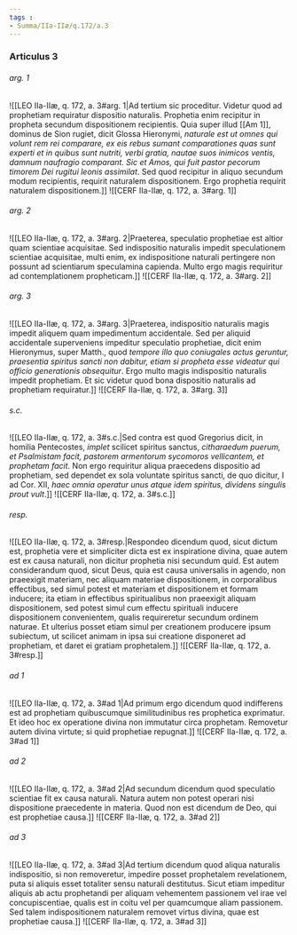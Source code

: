 ```yaml
---
tags : 
- Summa/IIa-IIæ/q.172/a.3
---
```


### Articulus 3

###### arg. 1
![[LEO IIa-IIæ, q. 172, a. 3#arg. 1|Ad tertium sic proceditur. Videtur quod ad prophetiam requiratur dispositio naturalis. Prophetia enim recipitur in propheta secundum dispositionem recipientis. Quia super illud [[Am 1]], dominus de Sion rugiet, dicit Glossa Hieronymi, *naturale est ut omnes qui volunt rem rei comparare, ex eis rebus sumant comparationes quas sunt experti et in quibus sunt nutriti, verbi gratia, nautae suos inimicos ventis, damnum naufragio comparant. Sic et Amos, qui fuit pastor pecorum timorem Dei rugitui leonis assimilat*. Sed quod recipitur in aliquo secundum modum recipientis, requirit naturalem dispositionem. Ergo prophetia requirit naturalem dispositionem.]]
![[CERF IIa-IIæ, q. 172, a. 3#arg. 1]]

###### arg. 2
![[LEO IIa-IIæ, q. 172, a. 3#arg. 2|Praeterea, speculatio prophetiae est altior quam scientiae acquisitae. Sed indispositio naturalis impedit speculationem scientiae acquisitae, multi enim, ex indispositione naturali pertingere non possunt ad scientiarum speculamina capienda. Multo ergo magis requiritur ad contemplationem propheticam.]]
![[CERF IIa-IIæ, q. 172, a. 3#arg. 2]]

###### arg. 3
![[LEO IIa-IIæ, q. 172, a. 3#arg. 3|Praeterea, indispositio naturalis magis impedit aliquem quam impedimentum accidentale. Sed per aliquid accidentale superveniens impeditur speculatio prophetiae, dicit enim Hieronymus, super Matth., quod *tempore illo quo coniugales actus geruntur, praesentia spiritus sancti non dabitur, etiam si propheta esse videatur qui officio generationis obsequitur*. Ergo multo magis indispositio naturalis impedit prophetiam. Et sic videtur quod bona dispositio naturalis ad prophetiam requiratur.]]
![[CERF IIa-IIæ, q. 172, a. 3#arg. 3]]

###### s.c.
![[LEO IIa-IIæ, q. 172, a. 3#s.c.|Sed contra est quod Gregorius dicit, in homilia Pentecostes, *implet* scilicet spiritus sanctus, *citharaedum puerum, et Psalmistam facit, pastorem armentorum sycomoros vellicantem, et prophetam facit*. Non ergo requiritur aliqua praecedens dispositio ad prophetiam, sed dependet ex sola voluntate spiritus sancti, de quo dicitur, I ad Cor. XII, *haec omnia operatur unus atque idem spiritus, dividens singulis prout vult*.]]
![[CERF IIa-IIæ, q. 172, a. 3#s.c.]]

###### resp.
![[LEO IIa-IIæ, q. 172, a. 3#resp.|Respondeo dicendum quod, sicut dictum est, prophetia vere et simpliciter dicta est ex inspiratione divina, quae autem est ex causa naturali, non dicitur prophetia nisi secundum quid. Est autem considerandum quod, sicut Deus, quia est causa universalis in agendo, non praeexigit materiam, nec aliquam materiae dispositionem, in corporalibus effectibus, sed simul potest et materiam et dispositionem et formam inducere; ita etiam in effectibus spiritualibus non praeexigit aliquam dispositionem, sed potest simul cum effectu spirituali inducere dispositionem convenientem, qualis requireretur secundum ordinem naturae. Et ulterius posset etiam simul per creationem producere ipsum subiectum, ut scilicet animam in ipsa sui creatione disponeret ad prophetiam, et daret ei gratiam prophetalem.]]
![[CERF IIa-IIæ, q. 172, a. 3#resp.]]

###### ad 1
![[LEO IIa-IIæ, q. 172, a. 3#ad 1|Ad primum ergo dicendum quod indifferens est ad prophetiam quibuscumque similitudinibus res prophetica exprimatur. Et ideo hoc ex operatione divina non immutatur circa prophetam. Removetur autem divina virtute; si quid prophetiae repugnat.]]
![[CERF IIa-IIæ, q. 172, a. 3#ad 1]]

###### ad 2
![[LEO IIa-IIæ, q. 172, a. 3#ad 2|Ad secundum dicendum quod speculatio scientiae fit ex causa naturali. Natura autem non potest operari nisi dispositione praecedente in materia. Quod non est dicendum de Deo, qui est prophetiae causa.]]
![[CERF IIa-IIæ, q. 172, a. 3#ad 2]]

###### ad 3
![[LEO IIa-IIæ, q. 172, a. 3#ad 3|Ad tertium dicendum quod aliqua naturalis indispositio, si non removeretur, impedire posset prophetalem revelationem, puta si aliquis esset totaliter sensu naturali destitutus. Sicut etiam impeditur aliquis ab actu prophetandi per aliquam vehementem passionem vel irae vel concupiscentiae, qualis est in coitu vel per quamcumque aliam passionem. Sed talem indispositionem naturalem removet virtus divina, quae est prophetiae causa.]]
![[CERF IIa-IIæ, q. 172, a. 3#ad 3]]

